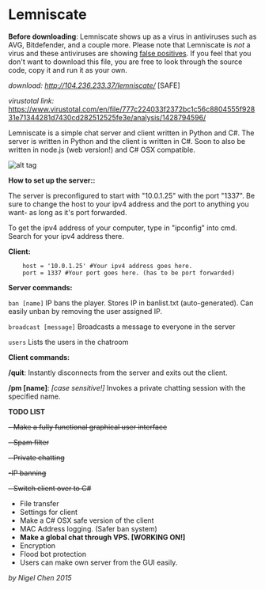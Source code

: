 # Lemniscate


**Before downloading**: Lemniscate shows up as a virus in antiviruses such as AVG, Bitdefender, and a couple more. Please note that Lemniscate is *not* a virus and these antiviruses are showing [false positives](http://www.howtogeek.com/180162/how-to-tell-if-a-virus-is-actually-a-false-positive/). If you feel that you don't want to download this file, you are free to look through the source code, copy it and run it as your own. 

*download: http://104.236.233.37/lemniscate/* [SAFE]

*virustotal link:* https://www.virustotal.com/en/file/777c224033f2372bc1c56c8804555f92831e71344281d7430cd282512525fe3e/analysis/1428794596/





Lemniscate is a simple chat server and client written in Python and C#. The server is written in Python and the client is written in C#. Soon to also be written in node.js (web version!) and C# OSX compatible.

![alt tag](http://i.imgur.com/aDOV5Dg.png)

**How to set up the server::**

The server is preconfigured to start with "10.0.1.25" with the port "1337". Be sure to change the host to your ipv4 address and the port to anything you want- as long as it's port forwarded.

To get the ipv4 address of your computer, type in "ipconfig" into cmd. Search for your ipv4 address there.

**Client:**
```
	host = '10.0.1.25' #Your ipv4 address goes here.
	port = 1337 #Your port goes here. (has to be port forwarded)
```

**Server commands:**

```ban [name]``` IP bans the player. Stores IP in banlist.txt (auto-generated). Can easily unban by removing the user assigned IP.

```broadcast [message]``` Broadcasts a message to everyone in the server

```users``` Lists the users in the chatroom


**Client commands:**

**/quit**: Instantly disconnects from the server and exits out the client.

**/pm [name]**: *[case sensitive!]* Invokes a private chatting session with the specified name.



**TODO LIST**

~~- Make a fully functional graphical user interface~~


~~- Spam filter~~


~~- Private chatting~~


~~-IP banning~~


~~- Switch client over to C#~~


- File transfer
- Settings for client
- Make a C# OSX safe version of the client
- MAC Address logging. (Safer ban system)
- **Make a global chat through VPS. [WORKING ON!]**
- Encryption
- Flood bot protection
- Users can make own server from the GUI easily.

*by Nigel Chen 2015*
